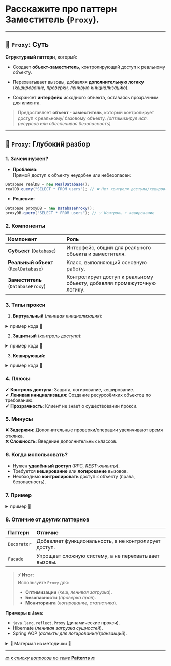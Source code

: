 # Расскажите про паттерн Заместитель (`Proxy`).

---
## 🎯 `Proxy`: Суть

**Структурный паттерн**, который:


* Создает **объект-заместитель**, контролирующий доступ к реальному объекту.


* Перехватывает вызовы, добавляя **дополнительную логику** (_кеширование, проверки, ленивую инициализацию_).


* Сохраняет **интерфейс** исходного объекта, оставаясь прозрачным для клиента.

> Предоставляет **объект - заместитель**, который контролирует доступ к реальному/ базовому объекту.
> _(оптимизируя исп. ресурсов или обеспечивая безопасность)_ 

---
## 📌 `Proxy`: Глубокий разбор

### 1. Зачем нужен?
* **Проблема:**  
   Прямой доступ к объекту неудобен или небезопасен:

```java
Database realDB = new RealDatabase();  
realDB.query("SELECT * FROM users"); // ❌ Нет контроля доступа/кеширования  
```

* **Решение:**

```java
Database proxyDB = new DatabaseProxy();  
proxyDB.query("SELECT * FROM users"); // ✅ Контроль + кеширование
```

### 2. Компоненты

| Компонент                            | 	Роль                                                                    |
|:-------------------------------------|:-------------------------------------------------------------------------|
| **Субъект** (`Database`)             | 	Интерфейс, общий для реального объекта и заместителя.                   |
| **Реальный объект** (`RealDatabase`) | 	Класс, выполняющий основную работу.                                     |
| **Заместитель** (`DatabaseProxy`)    | 	Контролирует доступ к реальному объекту, добавляя промежуточную логику. |

### 3. Типы прокси
1. **Виртуальный** (_ленивая инициализация_):

<details>
        <summary>пример кода 🔽</summary>

```java
public class ImageProxy implements Image {
   private RealImage realImage;
   @Override
   public void display() {
      if (realImage == null) {
         realImage = new RealImage(); // Создаём только при необходимости  
      }
      realImage.display();
   }
}  
```
</details>



2. **Защитный** (_контроль доступа_):

<details>
        <summary>пример кода 🔽</summary>

```java
public class SecureDatabaseProxy implements Database {
   private RealDatabase realDB;
   private String userRole;

   public SecureDatabaseProxy(String userRole) {
      this.userRole = userRole;
   }

   @Override
   public void query(String sql) {
      if (userRole.equals("ADMIN")) {
         realDB.query(sql); // Только для админов  
      }
   }
}
```
</details>



3. **Кеширующий:**

<details>
        <summary>пример кода 🔽</summary>

```java
public class CachedYouTubeProxy implements YouTubeService {
   private YouTubeService realService;
   private Map<String, Video> cache = new HashMap<>();

   @Override
   public Video getVideo(String id) {
      if (!cache.containsKey(id)) {
         cache.put(id, realService.getVideo(id)); // Сохраняем в кеш  
      }
      return cache.get(id);
   }
}
```
</details>



### 4. Плюсы  
   ✔ **Контроль доступа**: Защита, логирование, кеширование.  
   ✔ **Ленивая инициализация**: Создание ресурсоёмких объектов по требованию.  
   ✔ **Прозрачность**: Клиент не знает о существовании прокси.  

### 5. Минусы  
   ❌ **Задержки**: Дополнительные проверки/операции увеличивают время отклика.  
   ❌ **Сложность**: Введение дополнительных классов.  

### 6. Когда использовать?
* Нужен **удалённый доступ** (_RPC, REST-клиенты_).  
* Требуется **кеширование** или **логирование** вызовов.
* Необходимо **контролировать** доступ к объекту (права, безопасность).

### 7. Пример

<details>
        <summary>пример 🔽</summary>

```java
   interface Database {  
   void query(String sql);  
   }

class RealDatabase implements Database {  
@Override  
public void query(String sql) {  
System.out.println("Executing: " + sql);  
}  
}

class DatabaseProxy implements Database {  
private RealDatabase realDB;

    @Override  
    public void query(String sql) {  
        if (realDB == null) {  
            realDB = new RealDatabase(); // Ленивая инициализация  
        }  
        System.out.println("Log query: " + sql); // Логирование  
        realDB.query(sql);  
    }  
}

// Использование:  
Database db = new DatabaseProxy();  
db.query("SELECT * FROM users");
```

</details>

### 8. Отличие от _других_ паттернов

| Паттерн     | 	Отличие                                               |
|:------------|:-------------------------------------------------------|
| `Decorator` | 	Добавляет функциональность, а не контролирует доступ. |
| `Facade`    | 	Упрощает сложную систему, а не перехватывает вызовы.  |

> **⚡ Итог:**  
> Используйте `Proxy` для:  
> * **Оптимизации** (_кеш, ленивая загрузка_).  
> * **Безопасности** (_проверка прав_).  
> * **Мониторинга** (_логирование, статистика_). 

**Примеры в Java:**
* `java.lang.reflect.Proxy` (динамические прокси).
* Hibernate (_ленивая загрузка сущностей_).
* Spring AOP (_аспекты для логирования/транзакций_).



<details>
        <summary>📝 Материал из методички 🔽</summary>

```text
Структурный паттерн проектирования, который позволяет подставлять вместо реальных объектов 
специальные объекты-заменители, которые перехватывают вызовы к оригинальному объекту, 
позволяя сделать что-то до или после передачи вызова оригиналу.

Заместитель предлагает создать новый класс-дублёр, имеющий тот же интерфейс, 
что и оригинальный служебный объект. 
При получении запроса от клиента объект-заместитель сам бы создавал экземпляр служебного объекта, 
выполняя промежуточную логику, которая выполнялась бы до (или после) вызовов этих же методов 
в настоящем объекте.

+: Позволяет контролировать сервисный объект незаметно для клиента.
- : Увеличивает время отклика от сервиса.
```
</details>

---

[🔙 _к списку вопросов по теме_ **Patterns** 🔙](/_ITM_old_version_FOR_DELETE/ITM07_Patterns/patterns.md)
